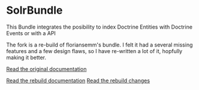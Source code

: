 # SolrBundle

This Bundle integrates the posibility to index Doctrine Entities with Doctrine Events or with a API

The fork is a re-build of floriansemm's bundle. I felt it had a several missing features and a few design flaws, so I
have re-written a lot of it, hopfully making it better.

[ Read the original documentation](Resources/doc/index.md)

[ Read the rebuild documentation](Resources/doc/index.md)
[ Read the rebuild changes](CHANGELOG.md)
